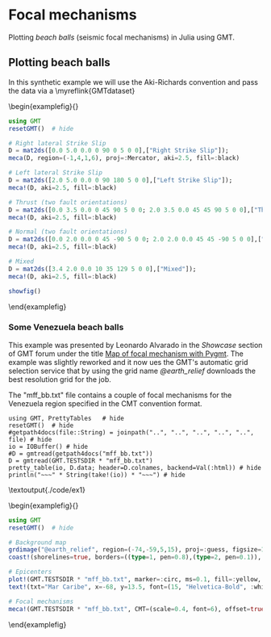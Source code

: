 # Focal mechanisms

Plotting _beach balls_ (seismic focal mechanisms) in Julia using GMT.

## Plotting beach balls

In this synthetic example we will use the Aki-Richards convention and pass the
data via a \myreflink{GMTdataset}

\begin{examplefig}{}
```julia
using GMT
resetGMT()	# hide

# Right lateral Strike Slip
D = mat2ds([0.0 5.0 0.0 0 90 0 5 0 0],["Right Strike Slip"]);
meca(D, region=(-1,4,1,6), proj=:Mercator, aki=2.5, fill=:black)

# Left lateral Strike Slip
D = mat2ds([2.0 5.0 0.0 0 90 180 5 0 0],["Left Strike Slip"]);
meca!(D, aki=2.5, fill=:black)

# Thrust (two fault orientations)
D = mat2ds([0.0 3.5 0.0 0 45 90 5 0 0; 2.0 3.5 0.0 45 45 90 5 0 0],["Thrust", "Thrust"]);
meca!(D, aki=2.5, fill=:black)

# Normal (two fault orientations)
D = mat2ds([0.0 2.0 0.0 0 45 -90 5 0 0; 2.0 2.0 0.0 45 45 -90 5 0 0],["Normal", "Normal"]);
meca!(D, aki=2.5, fill=:black)

# Mixed
D = mat2ds([3.4 2.0 0.0 10 35 129 5 0 0],["Mixed"]);
meca!(D, aki=2.5, fill=:black)

showfig()
```
\end{examplefig}

### Some Venezuela beach balls

This example was presented by Leonardo Alvarado in the *Showcase* section of GMT forum under the title
[Map of focal mechanism with Pygmt](https://forum.generic-mapping-tools.org/t/map-of-focal-mechanism-with-pygmt/2825/2).
The example was slightly reworked and it now ues the GMT's automatic grid selection service that by
using the grid name *@earth_relief* downloads the best resolution grid for the job.

The "mff_bb.txt" file contains a couple of focal mechanisms for the Venezuela region specified
in the CMT convention format.

```julia:./code/ex1
using GMT, PrettyTables   # hide
resetGMT()	# hide
#getpath4docs(file::String) = joinpath("..", "..", "..", "..", "..", file) # hide
io = IOBuffer() # hide
#D = gmtread(getpath4docs("mff_bb.txt"))
D = gmtread(GMT.TESTSDIR * "mff_bb.txt")
pretty_table(io, D.data; header=D.colnames, backend=Val(:html))	# hide
println("~~~" * String(take!(io)) * "~~~") # hide
```

\textoutput{./code/ex1}


\begin{examplefig}{}
```julia
using GMT
resetGMT()	# hide

# Background map
grdimage("@earth_relief", region=(-74,-59,5,15), proj=:guess, figsize=10, shade=true)
coast!(shorelines=true, borders=((type=1, pen=0.8),(type=2, pen=0.1)), map_scale="-68.5/7.0/7.0/200")

# Epicenters
plot!(GMT.TESTSDIR * "mff_bb.txt", marker=:circ, ms=0.1, fill=:yellow, markerline=:black)
text!(txt="Mar Caribe", x=-68, y=13.5, font=(15, "Helvetica-Bold", :white), justify=:LM)

# Focal mechanisms
meca!(GMT.TESTSDIR * "mff_bb.txt", CMT=(scale=0.4, font=6), offset=true, fill=:black, show=true)
```
\end{examplefig}

